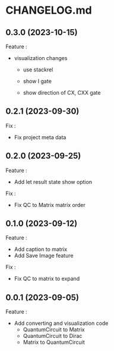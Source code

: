 # CHANGELOG.md

## 0.3.0 (2023-10-15)

Feature :

* visualization changes

  * use stackrel

  * show I gate

  * show direction of CX, CXX gate

## 0.2.1 (2023-09-30)

Fix :

* Fix project meta data

## 0.2.0 (2023-09-25)

Feature :

* Add let result state show option

Fix :

* Fix QC to Matrix matrix order

## 0.1.0 (2023-09-12)

Feature :

* Add caption to matrix
* Add Save Image feature

Fix :

* Fix QC to matrix to expand

## 0.0.1 (2023-09-05)

Feature :

* Add converting and visualization code
  * QuantumCircuit to Matrix
  * QuantumCircuit to Dirac
  * Matrix to QuantumCircuit
